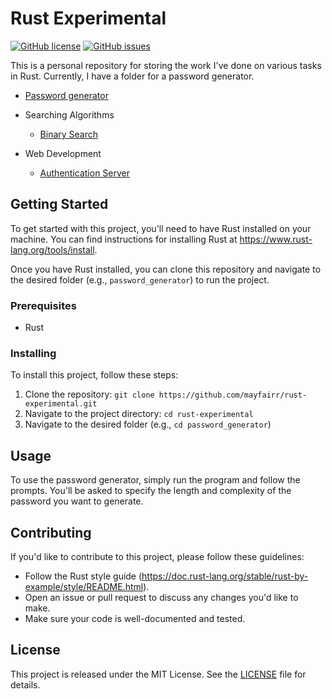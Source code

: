 # Rust Experimental

[![GitHub license](https://img.shields.io/badge/license-MIT-blue.svg)](https://github.com/mayfairr/rust-experimental/blob/master/LICENSE) [![GitHub issues](https://img.shields.io/github/issues/mayfairr/rust-experimental.svg)](https://github.com/mayfairr/rust-experimental/issues)

This is a personal repository for storing the work I've done on various tasks in Rust. Currently, I have a folder for a password generator.

- [Password generator](/password_generator)

- Searching Algorithms
  - [Binary Search](/searching_algorithms/binary_search/)
- Web Development
  - [Authentication Server](/web_development/authentication_server/)

## Getting Started

To get started with this project, you'll need to have Rust installed on your machine. You can find instructions for installing Rust at https://www.rust-lang.org/tools/install.

Once you have Rust installed, you can clone this repository and navigate to the desired folder (e.g., `password_generator`) to run the project.

### Prerequisites

- Rust

### Installing

To install this project, follow these steps:

1. Clone the repository: `git clone https://github.com/mayfairr/rust-experimental.git`
2. Navigate to the project directory: `cd rust-experimental`
3. Navigate to the desired folder (e.g., `cd password_generator`)

## Usage

To use the password generator, simply run the program and follow the prompts. You'll be asked to specify the length and complexity of the password you want to generate.

## Contributing

If you'd like to contribute to this project, please follow these guidelines:

- Follow the Rust style guide (https://doc.rust-lang.org/stable/rust-by-example/style/README.html).
- Open an issue or pull request to discuss any changes you'd like to make.
- Make sure your code is well-documented and tested.

## License

This project is released under the MIT License. See the [LICENSE](LICENSE) file for details.
